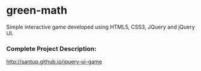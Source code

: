 green-math
==========

Simple interactive game developed using HTML5, CSS3, JQuery and jQuery UI.


<h3>Complete Project Description:</h3>

<a href="http://santup.github.io/jquery-ui-game/">http://santup.github.io/jquery-ui-game</a>
